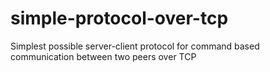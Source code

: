 # simple-protocol-over-tcp
Simplest possible server-client protocol for command based communication between two peers over TCP
